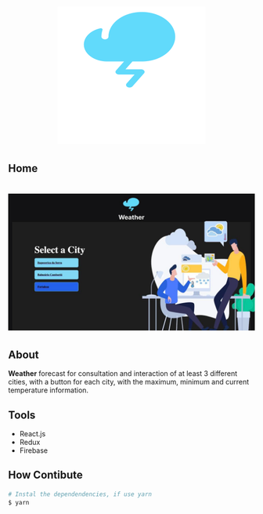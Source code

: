 <h1 align="center"> 
<img src="./images/Logo.svg">
</h1>

## Home
<h1> <img src = ./images/Ilustration.jpeg> </h1>

## About
**Weather** forecast for consultation and interaction of at least 3 different cities, with a button for each
city, with the maximum, minimum and current temperature information.


## Tools

- React.js
- Redux 
- Firebase

## How Contibute

```bash
# Instal the dependendencies, if use yarn
$ yarn
 ```


